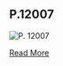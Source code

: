 ## P.12007

![P. 12007](https://berlpap.smb.museum/Original/P_12007_S1_001.jpg)

[Read More](https://berlpap.smb.museum/16501/)

